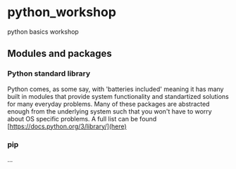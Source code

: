 # python_workshop
python basics workshop


## Modules and packages
  ### Python standard library
  Python comes, as some say, with 'batteries included' meaning it has many built in modules that provide system functionality and standartized solutions for many everyday problems. Many of these packages are abstracted enough from the underlying system such that you won't have to worry about OS specific problems. A full list
  can be found [https://docs.python.org/3/library/](here)

  ### pip
  ...